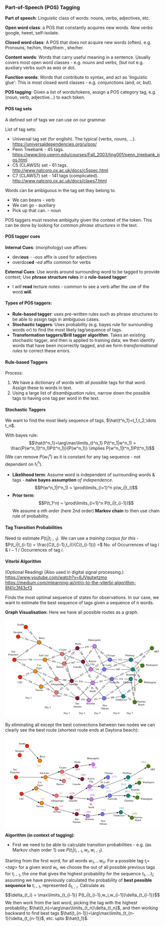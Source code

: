 ### Part-of-Speech (POS) Tagging
**Part of speech**: Linguistic class of words: nouns, verbs, adjectives, etc.

**Open word class**: a POS that constantly acquires new words.
*New verbs*: google, tweet, self-isolate.

**Closed word class**: A POS that does not acquire new words (often).
e.g. Pronouns, he/him, they/them , she/her.

**Content words**: Words that carry useful meaning in a sentence. Usually covers most open word classes - e.g. nouns and verbs, (but not  e.g. auxiliary verbs such as *was* or *do*).

**Function words**: Words that contribute to syntax, and act as 'linguistic glue': This is most closed word classes - e.g. conjunctions (and, or, but).

**POS tagging**: Given a list of words/tokens, assign a POS category tag, e.g. {noun, verb, adjective...} to each token.

#### POS tag sets 
A defined set of tags we can use on our grammar.

List of tag sets:
- Universal tag set (for english). The typical {verbs, nouns, …}. https://universaldependencies.org/u/pos/
- Penn Treebank - 45 tags. https://www.ling.upenn.edu/courses/Fall_2003/ling001/penn_treebank_pos.html
- C5 (CLAWS5) set - 61 tags. http://www.natcorp.ox.ac.uk/docs/c5spec.html
- C7 (CLAWS7) set - 141 tags (complicated). http://www.natcorp.ox.ac.uk/docs/claws7.html

Words can be ambiguous in the tag set they belong to.
- We can beans - verb
- We can go - auxiliary 
- Pick up that can. - noun

POS taggers must resolve ambiguity given the context of the token. This can be done by looking for common *phrase structures* in the text. 

#### POS tagger cues
**Internal Cues**: (morphology) use affixes:
- devi**ous** - -*ous* affix is used for adjectives
- overdos**ed** -*ed* affix common for verbs

**External Cues**: Use words around surrounding word to be tagged to provide context; Use **phrase structure rules** in a **rule-based tagger**:
- I *will* **read** lecture notes - common to see a verb after the use of the word **will**.


#### Types of POS taggers:
- **Rule-based tagger**: uses pre-written rules such as phrase structures to be able to assign tags in ambiguous cases.
- **Stochastic taggers**: Uses probability (e.g. bayes rule for surrounding words or) to find the most likely tag/sequence of tags.
- **Transformation taggers/Brill tagger algorithm**: Takes an existing stochastic tagger, and then is applied to training data; we then identify words that have been incorrectly tagged, and we form *transformational rules* to correct these errors.

#### Rule-based Taggers
Process:
1. We have a dictionary of words with all *possible* tags for that word. Assign these to words in text.
2. Using a large list of *disambiguation rules*, narrow down the possible tags to having one tag per word in the text.

#### Stochastic Taggers
We want to find the most likely sequence of tags, $\hat{t^n_1}=t_1,t_2,\dots t_n$.

With bayes rule:
$$\hat{t^n_1}=\arg\max\limits_{t^n_1} P(t^n_1|w^n_1) = \frac{P(w^n_1|t^n_1)P(t^n_1)}{P(w^n_1)}
\implies P(w^n_1|t^n_1)P(t^n_1)$$
(We can remove $P(w^n_1)$ as it is constant for any tag sequence - not dependent on $t^n_1$).

- **Likelihood term**: Assume word is independent of surrounding words & tags - **naïve bayes assumption** *of independence*.
$$P(w^n_1|t^n_1) = \prod\limits_{i=1}^n p(w_i|t_i)$$
- **Prior term**: 
$$P(t_1^n) = \prod\limits_{i=1}^n P(t_i|t_{i-1})$$
We assume a *nth order* (here 2nd order) **Markov chain** to then use chain rule of probability.

#### Tag Transition Probabilities
Need to estimate $P(t_i|t_{i-1})$. We can use a *training corpus for this* - $P(t_i|t_{i-1}) = \frac{C(t_{i-1},t_i)}{C(t_{i-1})} =$ No. of Occurrences of tag $i$ & $i-1$ / Occurrences of tag $i$.



#### Viterbi Algorithm
(Optional Reading)
(Also used in digital signal processing.)
https://www.youtube.com/watch?v=6JVqutwtzmo
https://medium.com/mlearning-ai/intro-to-the-viterbi-algorithm-8f41c3f43cf3

Finds the most optimal sequence of states for observations. In our case, we want to estimate the best sequence of tags given a sequence of  n words.

**Graph Visualisation:**
Here we have all possible routes as a graph.

![](misc/Pasted%20image%2020231019004505.png)

By eliminating all except the best connections between two nodes we can clearly see the best route (shortest route ends at Daytona beach):

![](misc/Pasted%20image%2020231019004540.png)

**Algorithm (in context of tagging)**:

- First we need to be able to calculate transition probabilities - e.g. (as Markov chain order 1) use $P(t_i|t_{i-1},w_i,w_{i-1})$. 

Starting from the first word, for all words $w_1,\dots w_n$:
	For a possible tag $t_{i}=$\<*tag*\> for a given word $w_i$, we choose the out of all possible previous tags for $t_{i-1}$, the one that gives the highest probability for the sequence $t_1,\dots t_i$;  assuming we have previously calculated the probability of **best possible sequence to** $t_{i-1}$, represented $\delta_{t_{i-1}}$. Calculate as
	$$\delta_{t_i} = \max\limits_{t_{i-1}} P(t_i|t_{i-1},w_i,w_{i-1})\delta_{t_{i-1}}$$
We then work from the last word, picking the tag with the highest probability; $\hat{t_n}=\arg\max\limits_{t_n}\delta_{t_n}$, and then working backward to find best tags $\hat{t_{n-1}}=\arg\max\limits_{t_{n-1}}\delta_{t_{n-1}}$, etc. upto $\hat{t_1}$.






